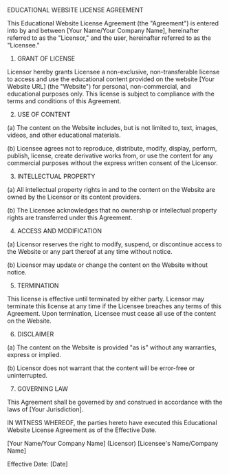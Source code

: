 EDUCATIONAL WEBSITE LICENSE AGREEMENT

This Educational Website License Agreement (the "Agreement") is entered into by and between [Your Name/Your Company Name], hereinafter referred to as the "Licensor," and the user, hereinafter referred to as the "Licensee."

1. GRANT OF LICENSE

Licensor hereby grants Licensee a non-exclusive, non-transferable license to access and use the educational content provided on the website [Your Website URL] (the "Website") for personal, non-commercial, and educational purposes only. This license is subject to compliance with the terms and conditions of this Agreement.

2. USE OF CONTENT

(a) The content on the Website includes, but is not limited to, text, images, videos, and other educational materials.

(b) Licensee agrees not to reproduce, distribute, modify, display, perform, publish, license, create derivative works from, or use the content for any commercial purposes without the express written consent of the Licensor.

3. INTELLECTUAL PROPERTY

(a) All intellectual property rights in and to the content on the Website are owned by the Licensor or its content providers.

(b) The Licensee acknowledges that no ownership or intellectual property rights are transferred under this Agreement.

4. ACCESS AND MODIFICATION

(a) Licensor reserves the right to modify, suspend, or discontinue access to the Website or any part thereof at any time without notice.

(b) Licensor may update or change the content on the Website without notice.

5. TERMINATION

This license is effective until terminated by either party. Licensor may terminate this license at any time if the Licensee breaches any terms of this Agreement. Upon termination, Licensee must cease all use of the content on the Website.

6. DISCLAIMER

(a) The content on the Website is provided "as is" without any warranties, express or implied.

(b) Licensor does not warrant that the content will be error-free or uninterrupted.

7. GOVERNING LAW

This Agreement shall be governed by and construed in accordance with the laws of [Your Jurisdiction].

IN WITNESS WHEREOF, the parties hereto have executed this Educational Website License Agreement as of the Effective Date.

[Your Name/Your Company Name] (Licensor)
[Licensee's Name/Company Name]

Effective Date: [Date]